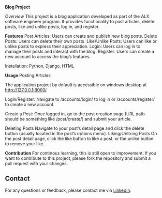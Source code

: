 **Blog Project**

*Overview*
This project is a blog application developed as part of the ALX software engineer program. It provides functionality to post articles, delete posts, like and unlike posts, log in, and register.

**Features**
Post Articles: Users can create and publish new blog posts.
Delete Posts: Users can delete their own posts.
Like/Unlike Posts: Users can like or unlike posts to express their appreciation.
Login: Users can log in to manage their posts and interact with the blog.
Register: Users can create a new account to access the blog’s features.

Installation: Python, Django, HTML

**Usage**
Posting Articles

The application project by default is accessible on windows desktop at http://127.0.0.1:8000/

Login/Register: Navigate to /accounts/login/ to log in or /accounts/register/ to create a new account.

Create a Post: Once logged in, go to the post creation page (URL path should be something like /post/create/) and submit your article.

Deleting Posts
Navigate to your post’s detail page and click the delete button (usually located in the post’s options menu).
Liking/Unliking Posts
On the post detail page, click the like button to like a post, or the unlike button to remove your like.

**Contribution**
For continous learning, this is still open to improvement. If you want to contribute to this project, please fork the repository and submit a pull request with your changes.

## Contact
For any questions or feedback, please contact me via [LinkedIn](https://www.linkedin.com/in/akonusoh/).
